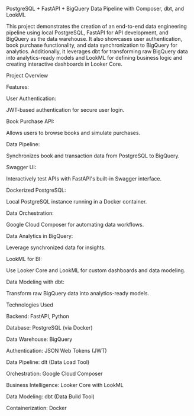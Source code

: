 PostgreSQL + FastAPI + BigQuery Data Pipeline with Composer, dbt, and LookML

This project demonstrates the creation of an end-to-end data engineering pipeline using local PostgreSQL, FastAPI for API development, and BigQuery as the data warehouse. It also showcases user authentication, book purchase functionality, and data synchronization to BigQuery for analytics. Additionally, it leverages dbt for transforming raw BigQuery data into analytics-ready models and LookML for defining business logic and creating interactive dashboards in Looker Core.

Project Overview

Features:

User Authentication:

JWT-based authentication for secure user login.

Book Purchase API:

Allows users to browse books and simulate purchases.

Data Pipeline:

Synchronizes book and transaction data from PostgreSQL to BigQuery.

Swagger UI:

Interactively test APIs with FastAPI's built-in Swagger interface.

Dockerized PostgreSQL:

Local PostgreSQL instance running in a Docker container.

Data Orchestration:

Google Cloud Composer for automating data workflows.

Data Analytics in BigQuery:

Leverage synchronized data for insights.

LookML for BI:

Use Looker Core and LookML for custom dashboards and data modeling.

Data Modeling with dbt:

Transform raw BigQuery data into analytics-ready models.

Technologies Used

Backend: FastAPI, Python

Database: PostgreSQL (via Docker)

Data Warehouse: BigQuery

Authentication: JSON Web Tokens (JWT)

Data Pipeline: dlt (Data Load Tool)

Orchestration: Google Cloud Composer

Business Intelligence: Looker Core with LookML

Data Modeling: dbt (Data Build Tool)

Containerization: Docker
